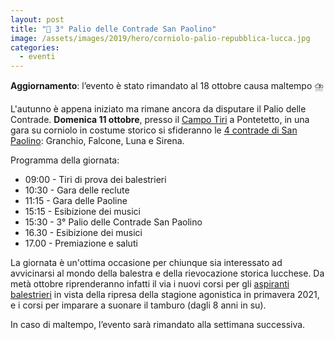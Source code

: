 ```yaml
---
layout: post
title: "🎯 3° Palio delle Contrade San Paolino"
image: /assets/images/2019/hero/corniolo-palio-repubblica-lucca.jpg
categories:
  - eventi
---
```


**Aggiornamento**: l’evento è stato rimandato al 18 ottobre causa maltempo ⛈️

L'autunno è appena iniziato ma rimane ancora da disputare il Palio delle
Contrade. **Domenica 11 ottobre**, presso il [Campo
Tiri](https://goo.gl/maps/j7VtRqNSK9Eyjjmf7) a Pontetetto, in una gara su
corniolo in costume storico si sfideranno le [4 contrade di San
Paolino](/terzieri-lucca): Granchio, Falcone, Luna e Sirena.

<!-- more -->

Programma della giornata:
* 09:00 - Tiri di prova dei balestrieri
* 10:30 - Gara delle reclute
* 11:15 - Gara delle Paoline
* 15:15 - Esibizione dei musici
* 15:30 - 3° Palio delle Contrade San Paolino
* 16.30 - Esibizione dei musici
* 17.00 - Premiazione e saluti

La giornata è un'ottima occasione per chiunque sia interessato ad avvicinarsi al
mondo della balestra e della rievocazione storica lucchese. Da metà ottobre
riprenderanno infatti il via i nuovi corsi per gli [aspiranti
balestrieri](https://www.youtube.com/playlist?list=PLGmFjg-_N7CPazxkbksg2MDn2GIwG49rs)
in vista della ripresa della stagione agonistica in primavera 2021, e i corsi
per imparare a suonare il tamburo (dagli 8 anni in su).

In caso di maltempo, l’evento sarà rimandato alla settimana successiva.

<script type='application/ld+json'>
{
  "@context": "https://www.schema.org",
  "@type": "Event",
  "name": "3° Palio delle Contrade San Paolino",
  "url": "https://consanpaolino.org/2020/3-palio-contrade-san-paolino",
  "description": "Gara di tiro con balestra antica da banco",
  "previousStartDate": "2020-10-04T15:30:00+02:00",
  "previousStartDate": "2020-10-11T15:30:00+02:00",
  "startDate": "2020-10-18T15:30:00+02:00",
  "endDate": "2020-10-18T17:00:00+02:00",
  "eventStatus" : "EventRescheduled",
  "eventAttendanceMode": "https://schema.org/OfflineEventAttendanceMode",
  "image": ["https://consanpaolino.org/assets/images/gallery/campo-tiri-bandiere-litab-contrade-libertas.jpg"],
  "location": {
    "@type": "Place",
    "name": "Campo Tiri della Repubblica di Lucca",
    "address": {
      "@type": "PostalAddress",
      "streetAddress": "Via di Pattana",
      "addressLocality": "Lucca",
      "addressRegion": "LU",
      "postalCode": "55100",
      "addressCountry": "IT"
    }
  },
  "offers": {
    "@type": "Offer",
    "description": "Ingresso gratuito",
    "url": "https://consanpaolino.org/2020/3-palio-contrade-san-paolino",
    "price": "0.00",
    "priceCurrency": "EUR",
    "availability": "https://schema.org/InStock",
    "validFrom": "2020-08-29"
  },
  "performer": {
    "@type": "PerformingGroup",
    "name": "Contrade San Paolino"
  },
  "organizer": {
    "@type": "Organization",
    "name": "Contrade San Paolino",
    "url": "https://consanpaolino.org"
  }
}
 </script>
